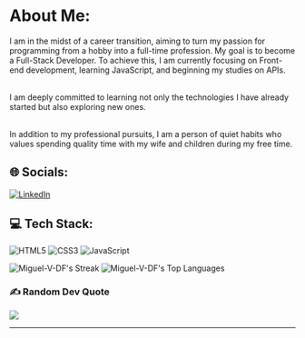 
# About Me:
I am in the midst of a career transition, aiming to turn my passion for programming from a hobby into a full-time profession. My goal is to become a Full-Stack Developer. To achieve this, I am currently focusing on Front-end development, learning JavaScript, and beginning my studies on APIs. <br> <br>

I am deeply committed to learning not only the technologies I have already started but also exploring new ones. <br> <br>

In addition to my professional pursuits, I am a person of quiet habits who values spending quality time with my wife and children during my free time.


## 🌐 Socials:
[![LinkedIn](https://img.shields.io/badge/LinkedIn-%230077B5.svg?logo=linkedin&logoColor=white)](https://linkedin.com/in/miguel-vitta) 

## 💻 Tech Stack:
![HTML5](https://img.shields.io/badge/html5-%23E34F26.svg?style=flat&logo=html5&logoColor=white) ![CSS3](https://img.shields.io/badge/css3-%231572B6.svg?style=flat&logo=css3&logoColor=white) ![JavaScript](https://img.shields.io/badge/javascript-%23323330.svg?style=flat&logo=javascript&logoColor=%23F7DF1E) 

![Miguel-V-DF's Streak](https://github-readme-streak-stats.herokuapp.com/?user=Miguel-V-DF&theme=dark&hide_border=false)  ![Miguel-V-DF's Top Languages](https://github-readme-stats.vercel.app/api/top-langs/?username=Miguel-V-DF&theme=dark&show_icons=true&hide_border=true&layout=compact)

### ✍️ Random Dev Quote
![](https://quotes-github-readme.vercel.app/api?type=horizontal&theme=dark)

---

